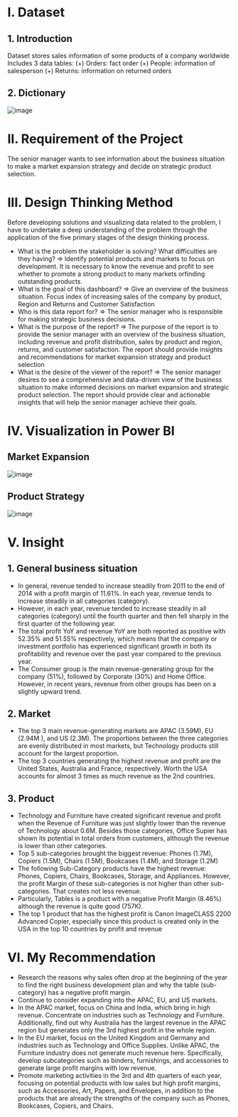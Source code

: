 # I. Dataset
## 1. Introduction
Dataset stores sales information of some products of a company worldwide
Includes 3 data tables:
(+) Orders: fact order
(+) People: information of salesperson
(+) Returns: information on returned orders
## 2. Dictionary
![image](https://github.com/DucAnh212/Global-Superstore-Strategic-Market-Expansion-Product-Selection/assets/151928789/7f86e211-921a-467a-aec8-1a6c756ba0ce)
# II. Requirement of the Project
The senior manager wants to see information about the business situation to make a market expansion strategy and decide on strategic product selection.
# III. Design Thinking Method
Before developing solutions and visualizing data related to the problem, I have to undertake a deep understanding of the problem through the application of the five primary stages of the design thinking process.
- What is the problem the stakeholder is solving? What difficulties are they having?
=> Identify potential products and markets to focus on development. It is necessary to know the revenue and profit to see whether to promote a strong product to many markets orfinding outstanding products.
- What is the goal of this dashboard?
=> Give an overview of the business situation. Focus index of increasing sales of the company by product, Region and Returns and Customer Satisfaction
- Who is this data report for?
=> The senior manager who is responsible for making strategic business decisions.
- What is the purpose of the report? 
=> The purpose of the report is to provide the senior manager with an overview of the business situation, including revenue and profit distribution, sales by product and region, returns, and customer satisfaction. The report should provide insights and recommendations for market expansion strategy and product selection
- What is the desire of the viewer of the report? 
=> The senior manager desires to see a comprehensive and data-driven view of the business situation to make informed decisions on market expansion and strategic product selection. The report should provide clear and actionable insights that will help the senior manager achieve their goals.
# IV. Visualization in Power BI
## Market Expansion
![image](https://github.com/DucAnh212/Global-Superstore-Strategic-Market-Expansion-Product-Selection/assets/151928789/959f7470-7481-4fef-b5d7-597f79be6c0a)
## Product Strategy
![image](https://github.com/DucAnh212/Global-Superstore-Strategic-Market-Expansion-Product-Selection/assets/151928789/042cd0ec-45ea-489f-b38e-10cdb86e2ed3)
# V. Insight
## 1. General business situation
- In general, revenue tended to increase steadily from 2011 to the end of 2014 with a profit margin of 11.61%. In each year, revenue tends to increase steadily in all categories (category).
- However, in each year, revenue tended to increase steadily in all categories (category) until the fourth quarter and then fell sharply in the first quarter of the following year.
- The total profit YoY and revenue YoY are both reported as positive with 52.35% and 51.55% respectively, which means that the company or investment portfolio has experienced significant growth in both its profitability and revenue over the past year compared to the previous year.
- The Consumer group is the main revenue-generating group for the company (51%), followed by Corporate (30%) and Home Office. However, in recent years, revenue from other groups has been on a slightly upward trend. 
## 2. Market
- The top 3 main revenue-generating markets are APAC (3.59M), EU (2.94M ), and US (2.3M). The proportions between the three categories are evenly distributed in most markets, but Technology products still account for the largest proportion.
- The top 3 countries generating the highest revenue and profit are the United States, Australia and France, respectively. Worth the USA accounts for almost 3 times as much revenue as the 2nd countries.
## 3. Product
- Technology and Furniture have created significant revenue and profit when the Revenue of Furniture was just slightly lower than the revenue of Technology about 0.6M. Besides those categories, Office Supier has shown its potential in total orders from customers, although the revenue is lower than other categories.
- Top 5 sub-categories brought the biggest revenue: Phones (1.7M), Copiers (1.5M), Chairs (1.5M), Bookcases (1.4M), and Storage (1.2M)
- The following Sub-Category products have the highest revenue:  Phones, Copiers, Chairs, Bookcases, Storage, and Appliances. However, the profit Margin of these sub-categories is not higher than other sub-categories. That creates not less revenue.
- Particularly, Tables is a product with a negative Profit Margin (8.46%) although the revenue is quite good (757K).
- The top 1 product that has the highest profit is Canon ImageCLASS 2200 Advanced Copier, especially since this product is created only in the USA in the top 10 countries by profit and revenue
# VI. My Recommendation
- Research the reasons why sales often drop at the beginning of the year to find the right business development plan and why the table (sub-category) has a negative profit margin.
- Continue to consider expanding into the APAC, EU, and US markets.
-   In the APAC market, focus on China and India, which bring in high revenue. Concentrate on industries such as Technology and Furniture. Additionally, find out why Australia has the largest revenue in the APAC region but generates only the 3rd highest profit in the whole region.
- In the EU market, focus on the United Kingdom and Germany and industries such as Technology and Office Supplies. Unlike APAC, the Furniture industry does not generate much revenue here. Specifically, develop subcategories such as binders, furnishings, and accessories to generate large profit margins with low revenue.
- Promote marketing activities in the 3rd and 4th quarters of each year, focusing on potential products with low sales but high profit margins, such as Accessories, Art, Papers, and Envelopes, in addition to the products that are already the strengths of the company such as Phones, Bookcases, Copiers, and Chairs.
